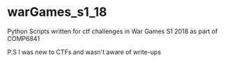 # warGames_s1_18
Python Scripts written for ctf challenges in War Games S1 2018 as part of COMP6841

P.S I was new to CTFs and wasn't aware of write-ups
